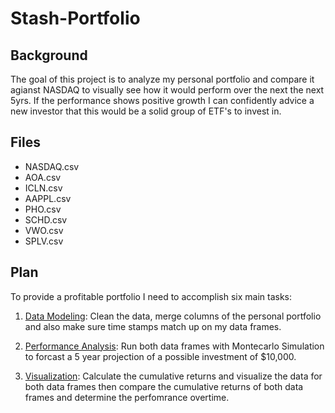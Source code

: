 # Stash-Portfolio
 
 
 ## Background 

The goal of this project is to analyze my personal portfolio and compare it agianst NASDAQ to visually see how it would perform over the next the next 5yrs. If the performance shows positive growth I can confidently advice a new investor that this would be a solid group of ETF's to invest in.

## Files
* NASDAQ.csv
* AOA.csv
* ICLN.csv
* AAPPL.csv
* PHO.csv
* SCHD.csv 
* VWO.csv
* SPLV.csv 

## Plan

To provide a profitable portfolio I need to accomplish six main tasks:

1. [Data Modeling](#Data-Modeling): Clean the data, merge columns of the personal portfolio  and also make sure time stamps match up on my data frames.

2. [Performance Analysis](#Performance-Analysis): Run both data frames with Montecarlo Simulation to forcast a 5 year projection of a possible investment of $10,000.

3. [Visualization](#Visualization): Calculate the cumulative returns and visualize the data for both data frames then compare the cumulative returns of both data frames and determine the perfomrance overtime. 






